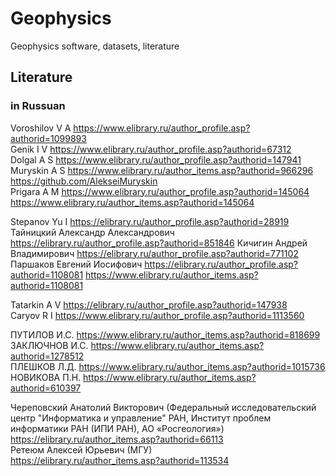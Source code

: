 # Geophysics
Geophysics software, datasets, literature



## Literature
### in Russuan 
Voroshilov V A https://www.elibrary.ru/author_profile.asp?authorid=1099893         
Genik I V https://www.elibrary.ru/author_profile.asp?authorid=67312             
Dolgal A S https://www.elibrary.ru/author_profile.asp?authorid=147941                
Muryskin A S https://www.elibrary.ru/author_items.asp?authorid=966296  https://github.com/AlekseiMuryskin             
Prigara A M https://www.elibrary.ru/author_profile.asp?authorid=145064 https://www.elibrary.ru/author_items.asp?authorid=145064          

Stepanov Yu I https://elibrary.ru/author_profile.asp?authorid=28919                      
Тайницкий Александр Александрович https://elibrary.ru/author_profile.asp?authorid=851846
Кичигин Андрей Владимирович https://elibrary.ru/author_profile.asp?authorid=771102
Паршаков Евгений Иосифович https://elibrary.ru/author_profile.asp?authorid=1108081 https://www.elibrary.ru/author_items.asp?authorid=1108081

Tatarkin A V https://elibrary.ru/author_profile.asp?authorid=147938                   
Caryov R I https://www.elibrary.ru/author_profile.asp?authorid=1113560              

ПУТИЛОВ И.С. https://www.elibrary.ru/author_items.asp?authorid=818699                   
ЗАКЛЮЧНОВ И.С. https://www.elibrary.ru/author_items.asp?authorid=1278512                    
ПЛЕШКОВ Л.Д. https://www.elibrary.ru/author_items.asp?authorid=1015736                               
НОВИКОВА П.Н. https://www.elibrary.ru/author_items.asp?authorid=610397                          


Череповский Анатолий Викторович (Федеральный исследовательский центр "Информатика и управление" РАН, Институт проблем информатики РАН (ИПИ РАН), АО «Росгеология»)         
https://elibrary.ru/author_items.asp?authorid=66113         
Ретеюм Алексей Юрьевич (МГУ)                 
https://elibrary.ru/author_items.asp?authorid=113534

